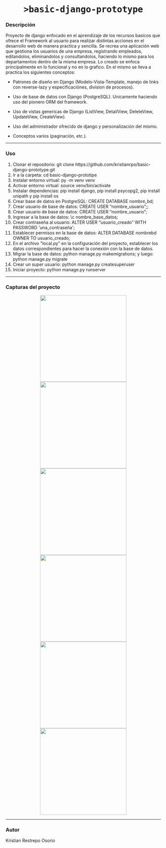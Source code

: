 <h1 align="center">
    <tt>>basic-django-prototype</tt>
</h1>
<h3 align="left">
    Descripción
</h3>
<p>
    Proyecto de django enfocado en el aprendizaje de los recursos basicos que ofrece el Framework al usuario para realizar distintas acciones en el desarrollo web de manera practica y sencilla. Se recrea una aplicación web que gestiona los usuarios de una empresa, registrando empleados, editandolos, eliminandolos y consultandolos, haciendo lo mismo para los departamentos dentro de la misma empresa. Lo creado se enfoca principalmente en lo funcional y no en lo grafico. En el mismo se lleva a practica los siguientes conceptos:
    <ul>
        <li>
            <p>Patrones de diseño en Django (Modelo-Vista-Template, manejo de links con reverse-lazy y especificaciónes, division de procesos).</p>
        </li>
        <li>
            <p>Uso de base de datos con Django (PostgreSQL). Unicamente haciendo uso del pionero ORM del framework.</p>
        </li>
        <li>
            <p>Uso de vistas genericas de Django (ListView, DetailView, DeleteView, UpdateView, CreateView).</p>
        </li>
        <li>
            <p>Uso del administrador ofrecido de django y personalización del mismo.</p>
        </li>
        <li>
            <p>Conceptos varios (paginación, etc.).</p>
        </li>
    </ul>
</p>
<hr/>
<h3 aling = "left"> Uso </h3>
<p>
    <ol>
        <li>
             Clonar el repositorio: git clone https://github.com/kristianrpo/basic-django-prototype.git
        </li>
        <li>
             Ir a la carpeta: cd basic-django-prototipe
        </li>
        <li>
             Instalar entorno virtual:  py -m venv venv
        </li>
        <li>
             Activar entorno virtual:  source venv/bin/activate
        </li>
        <li>
             Instalar dependencias:  pip install django, pip install psycopg2, pip install unipath y pip install os
        </li>
        <li>
             Crear base de datos en PostgreSQL: CREATE DATABASE nombre_bd;
        </li>
        <li>
             Crear usuario de base de datos: CREATE USER “nombre_usuario”;;
        </li>
        <li>
             Crear usuario de base de datos: CREATE USER “nombre_usuario”;
        </li>
        <li>
             Ingresar a la base de datos: \c nombre_base_datos;
        </li>
        <li>
             Crear contraseña al usuario: ALTER USER “usuario_creado” WITH PASSWORD 'una_contraseña';
        </li>
         <li>
             Establecer permisos en la base de datos: ALTER DATABASE nombrebd OWNER TO usuario_creado;
        </li>
        <li>
             En el archivo "local.py" en la configuración del proyecto, establecer los datos correspondientes para hacer la conexión con la base de datos.
        </li>
        <li>
             Migrar la base de datos: python manage.py makemigrations; y luego: python manage.py migrate
        </li>
        <li>
            Crear un super usuario: python manage.py createsuperuser
        </li>
        <li>
             Iniciar proyecto: python manage.py runserver
        </li>
    </ol>
</p>

<hr/>
<h3 align="left">
    Capturas del proyecto
<br/>
</h3>
<div align="center">
    <img src='https://i.imgur.com/Nh4UlHo.png' height='280px'/>
    <img src='https://i.imgur.com/dxJBmRd.png' height='280px'/>
    <img src='https://i.imgur.com/w1kAfN1.png' height='280px'/>
    <img src='https://i.imgur.com/ghDdMeV.png' height='280px'/>
    <img src='https://i.imgur.com/XIscoiz.png' height='280px'/>
    <img src='https://i.imgur.com/78Xw3r3.png' height='280px'/>
</div>
<hr/>
<h3 align="left">
    Autor
<br/>
</h3>
<p>
    Kristian Restrepo Osorio
</p>
